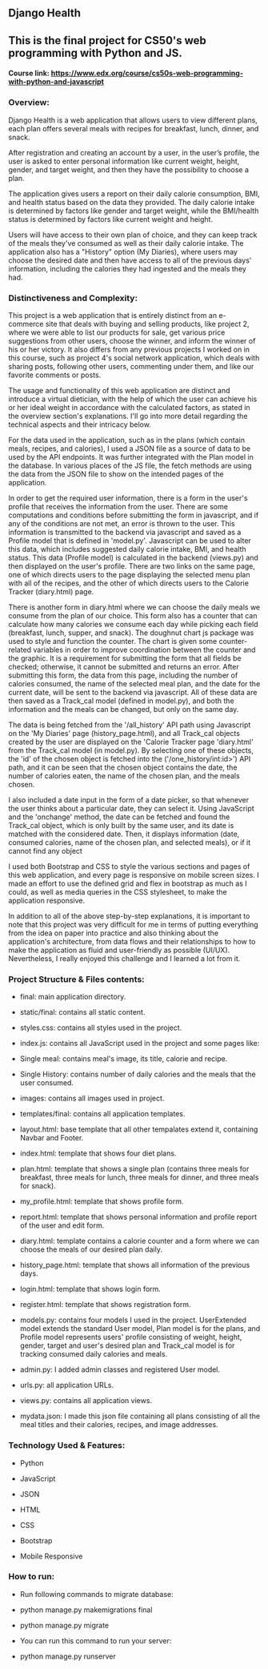 
## Django Health

  
  

## This is the final project for CS50's web programming with Python and JS.

  

#### Course link: https://www.edx.org/course/cs50s-web-programming-with-python-and-javascript

  
  

### Overview:

  

Django Health is a web application that allows users to view different plans, each plan offers several meals with recipes for breakfast, lunch, dinner, and snack.

  

After registration and creating an account by a user, in the user’s profile, the user is asked to enter personal information like current weight, height, gender, and target weight, and then they have the possibility to choose a plan.

  

The application gives users a report on their daily calorie consumption, BMI, and health status based on the data they provided. The daily calorie intake is determined by factors like gender and target weight, while the BMI/health status is determined by factors like current weight and height.

  

Users will have access to their own plan of choice, and they can keep track of the meals they've consumed as well as their daily calorie intake. The application also has a "History" option (My Diaries), where users may choose the desired date and then have access to all of the previous days' information, including the calories they had ingested and the meals they had.

  
  

### Distinctiveness and Complexity:

  

This project is a web application that is entirely distinct from an e-commerce site that deals with buying and selling products, like project 2, where we were able to list our products for sale, get various price suggestions from other users, choose the winner, and inform the winner of his or her victory. It also differs from any previous projects I worked on in this course, such as project 4's social network application, which deals with sharing posts, following other users, commenting under them, and like our favorite comments or posts.

  

The usage and functionality of this web application are distinct and introduce a virtual dietician, with the help of which the user can achieve his or her ideal weight in accordance with the calculated factors, as stated in the overview section's explanations. I'll go into more detail regarding the technical aspects and their intricacy below.

  

For the data used in the application, such as in the plans (which contain meals, recipes, and calories), I used a JSON file as a source of data to be used by the API endpoints. It was further integrated with the Plan model in the database. In various places of the JS file, the fetch methods are using the data from the JSON file to show on the intended pages of the application.

  

In order to get the required user information, there is a form in the user's profile that receives the information from the user. There are some computations and conditions before submitting the form in javascript, and if any of the conditions are not met, an error is thrown to the user. This information is transmitted to the backend via javascript and saved as a Profile model that is defined in 'model.py'. Javascript can be used to alter this data, which includes suggested daily calorie intake, BMI, and health status. This data (Profile model) is calculated in the backend (views.py) and then displayed on the user's profile. There are two links on the same page, one of which directs users to the page displaying the selected menu plan with all of the recipes, and the other of which directs users to the Calorie Tracker (diary.html) page.

  

There is another form in diary.html where we can choose the daily meals we consume from the plan of our choice. This form also has a counter that can calculate how many calories we consume each day while picking each field (breakfast, lunch, supper, and snack). The doughnut chart js package was used to style and function the counter. The chart is given some counter-related variables in order to improve coordination between the counter and the graphic. It is a requirement for submitting the form that all fields be checked; otherwise, it cannot be submitted and returns an error. After submitting this form, the data from this page, including the number of calories consumed, the name of the selected meal plan, and the date for the current date, will be sent to the backend via javascript. All of these data are then saved as a Track_cal model (defined in model.py), and both the information and the meals can be changed, but only on the same day.

  

The data is being fetched from the '/all_history' API path using Javascript on the 'My Diaries' page (history_page.html), and all Track_cal objects created by the user are displayed on the 'Calorie Tracker page 'diary.html' from the Track_cal model (in model.py). By selecting one of these objects, the 'id' of the chosen object is fetched into the ('/one_history/int:id>') API path, and it can be seen that the chosen object contains the date, the number of calories eaten, the name of the chosen plan, and the meals chosen.

  

I also included a date input in the form of a date picker, so that whenever the user thinks about a particular date, they can select it. Using JavaScript and the 'onchange' method, the date can be fetched and found the Track_cal object, which is only built by the same user, and its date is matched with the considered date. Then, it displays information (date, consumed calories, name of the chosen plan, and selected meals), or if it cannot find any object

  

I used both Bootstrap and CSS to style the various sections and pages of this web application, and every page is responsive on mobile screen sizes. I made an effort to use the defined grid and flex in bootstrap as much as I could, as well as media queries in the CSS stylesheet, to make the application responsive.

  

In addition to all of the above step-by-step explanations, it is important to note that this project was very difficult for me in terms of putting everything from the idea on paper into practice and also thinking about the application's architecture, from data flows and their relationships to how to make the application as fluid and user-friendly as possible (UI/UX). Nevertheless, I really enjoyed this challenge and I learned a lot from it.


  

### Project Structure & Files contents:

  

* final: main application directory.

* static/final: contains all static content.

* styles.css: contains all styles used in the project.

* index.js: contains all JavaScript used in the project and some pages like:

* Single meal: contains meal's image, its title, calorie and recipe.

* Single History: contains number of daily calories and the meals that the user consumed.

* images: contains all images used in project.

* templates/final: contains all application templates.

* layout.html: base template that all other tempalates extend it, containing Navbar and Footer.

* index.html: template that shows four diet plans.

* plan.html: template that shows a single plan (contains three meals for breakfast, three meals for lunch, three meals for dinner, and three meals for snack).

* my_profile.html: template that shows profile form.

* report.html: template that shows personal information and profile report of the user and edit form.

* diary.html: template contains a calorie counter and a form where we can choose the meals of our desired plan daily.

* history_page.html: template that shows all information of the previous days.

* login.html: template that shows login form.

* register.html: template that shows registration form.

* models.py: contains four models I used in the project. UserExtended model extends the standard User model, Plan model is for the plans, and Profile model represents users' profile consisting of weight, height, gender, target and user's desired plan and Track_cal model is for tracking consumed daily calories and meals.

* admin.py: I added admin classes and registered User model.

* urls.py: all application URLs.

* views.py: contains all application views.

* mydata.json: I made this json file containing all plans consisting of all the meal titles and their calories, recipes, and image addresses.

  
  

### Technology Used & Features:

  

* Python

* JavaScript

* JSON

* HTML

* CSS

* Bootstrap

* Mobile Responsive

  
  

### How to run:

  

* Run following commands to migrate database:

- python manage.py makemigrations final

- python manage.py migrate

  

* You can run this command to run your server:

- python manage.py runserver